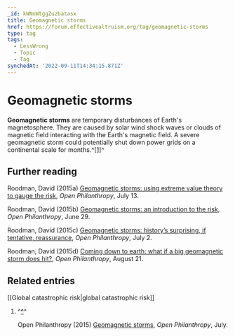 ```yaml
---
_id: kWNnWtggZuzbatasx
title: Geomagnetic storms
href: https://forum.effectivealtruism.org/tag/geomagnetic-storms
type: tag
tags:
  - LessWrong
  - Topic
  - Tag
synchedAt: '2022-09-11T14:34:15.871Z'
---
```

# Geomagnetic storms

**Geomagnetic storms** are temporary disturbances of Earth's magnetosphere. They are caused by solar wind shock waves or clouds of magnetic field interacting with the Earth's magnetic field. A severe geomagnetic storm could potentially shut down power grids on a continental scale for months.^[\[1\]](#fnff7jxqetx1k)^

Further reading
---------------

Roodman, David (2015a) [Geomagnetic storms: using extreme value theory to gauge the risk](https://www.openphilanthropy.org/blog/geomagnetic-storms-using-extreme-value-theory-gauge-risk), *Open Philanthropy*, July 13.

Roodman, David (2015b) [Geomagnetic storms: an introduction to the risk](https://www.openphilanthropy.org/blog/geomagnetic-storms-introduction-risk), *Open Philanthropy*, June 29.

Roodman, David (2015c) [Geomagnetic storms: history’s surprising, if tentative, reassurance](https://www.openphilanthropy.org/blog/geomagnetic-storms-historys-surprising-if-tentative-reassurance), *Open Philanthropy*, July 2.

Roodman, David (2015d) [Coming down to earth: what if a big geomagnetic storm does hit?](https://www.openphilanthropy.org/blog/coming-down-earth-what-if-big-geomagnetic-storm-does-hit), *Open Philanthropy*, August 21.

Related entries
---------------

[[Global catastrophic risk|global catastrophic risk]]

1.  ^**[^](#fnrefff7jxqetx1k)**^
    
    Open Philanthropy (2015) [Geomagnetic storms](https://www.openphilanthropy.org/research/cause-reports/geomagnetic-storms), *Open Philanthropy*, July.